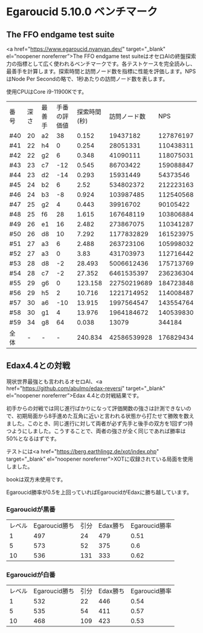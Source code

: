 # Egaroucid 5.10.0 ベンチマーク

## The FFO endgame test suite

<a href="https://www.egaroucid.nyanyan.dev/" target="_blank" el=”noopener noreferrer”>The FFO endgame test suite</a>はオセロAIの終盤探索力の指標として広く使われるベンチマークです。各テストケースを完全読みし、最善手を計算します。探索時間と訪問ノード数を指標に性能を評価します。NPSはNode Per Secondの略で、1秒あたりの訪問ノード数を表します。

使用CPUはCore i9-11900Kです。

<table>
<tr>
<td>番号</td>
<td>深さ</td>
<td>最善手</td>
<td>手番の評価値</td>
<td>探索時間(秒)</td>
<td>訪問ノード数</td>
<td>NPS</td>
</tr>
<tr>
<td>#40</td>
<td>20</td>
<td>a2</td>
<td>38</td>
<td>0.152</td>
<td>19437182</td>
<td>127876197</td>
</tr>
<tr>
<td>#41</td>
<td>22</td>
<td>h4</td>
<td>0</td>
<td>0.254</td>
<td>28051331</td>
<td>110438311</td>
</tr>
<tr>
<td>#42</td>
<td>22</td>
<td>g2</td>
<td>6</td>
<td>0.348</td>
<td>41090111</td>
<td>118075031</td>
</tr>
<tr>
<td>#43</td>
<td>23</td>
<td>c7</td>
<td>-12</td>
<td>0.545</td>
<td>86703422</td>
<td>159088847</td>
</tr>
<tr>
<td>#44</td>
<td>23</td>
<td>d2</td>
<td>-14</td>
<td>0.293</td>
<td>15931449</td>
<td>54373546</td>
</tr>
<tr>
<td>#45</td>
<td>24</td>
<td>b2</td>
<td>6</td>
<td>2.52</td>
<td>534802372</td>
<td>212223163</td>
</tr>
<tr>
<td>#46</td>
<td>24</td>
<td>b3</td>
<td>-8</td>
<td>0.924</td>
<td>103987485</td>
<td>112540568</td>
</tr>
<tr>
<td>#47</td>
<td>25</td>
<td>g2</td>
<td>4</td>
<td>0.443</td>
<td>39916702</td>
<td>90105422</td>
</tr>
<tr>
<td>#48</td>
<td>25</td>
<td>f6</td>
<td>28</td>
<td>1.615</td>
<td>167648119</td>
<td>103806884</td>
</tr>
<tr>
<td>#49</td>
<td>26</td>
<td>e1</td>
<td>16</td>
<td>2.482</td>
<td>273867075</td>
<td>110341287</td>
</tr>
<tr>
<td>#50</td>
<td>26</td>
<td>d8</td>
<td>10</td>
<td>7.292</td>
<td>1177832829</td>
<td>161523975</td>
</tr>
<tr>
<td>#51</td>
<td>27</td>
<td>a3</td>
<td>6</td>
<td>2.488</td>
<td>263723106</td>
<td>105998032</td>
</tr>
<tr>
<td>#52</td>
<td>27</td>
<td>a3</td>
<td>0</td>
<td>3.83</td>
<td>431703973</td>
<td>112716442</td>
</tr>
<tr>
<td>#53</td>
<td>28</td>
<td>d8</td>
<td>-2</td>
<td>28.493</td>
<td>5006612436</td>
<td>175713769</td>
</tr>
<tr>
<td>#54</td>
<td>28</td>
<td>c7</td>
<td>-2</td>
<td>27.352</td>
<td>6461535397</td>
<td>236236304</td>
</tr>
<tr>
<td>#55</td>
<td>29</td>
<td>g6</td>
<td>0</td>
<td>123.158</td>
<td>22750219689</td>
<td>184723848</td>
</tr>
<tr>
<td>#56</td>
<td>29</td>
<td>h5</td>
<td>2</td>
<td>10.716</td>
<td>1221714952</td>
<td>114008487</td>
</tr>
<tr>
<td>#57</td>
<td>30</td>
<td>a6</td>
<td>-10</td>
<td>13.915</td>
<td>1997564547</td>
<td>143554764</td>
</tr>
<tr>
<td>#58</td>
<td>30</td>
<td>g1</td>
<td>4</td>
<td>13.976</td>
<td>1964184672</td>
<td>140539830</td>
</tr>
<tr>
<td>#59</td>
<td>34</td>
<td>g8</td>
<td>64</td>
<td>0.038</td>
<td>13079</td>
<td>344184</td>
</tr>
<tr>
<td>全体</td>
<td>-</td>
<td>-</td>
<td>-</td>
<td>240.834</td>
<td>42586539928</td>
<td>176829434</td>
</tr>
</table>









## Edax4.4との対戦

現状世界最強とも言われるオセロAI、<a href="https://github.com/abulmo/edax-reversi" target="_blank" el=”noopener noreferrer”>Edax 4.4</a>との対戦結果です。

初手からの対戦では同じ進行ばかりになって評価関数の強さは計測できないので、初期局面から8手進めた互角に近いと言われる状態から打たせて勝敗を数えました。このとき、同じ進行に対して両者が必ず先手と後手の双方を1回ずつ持つようにしました。こうすることで、両者の強さが全く同じであれば勝率は50%となるはずです。

テストには<a href="https://berg.earthlingz.de/xot/index.php" target="_blank" el=”noopener noreferrer”>XOT</a>に収録されている局面を使用しました。

bookは双方未使用です。

Egaroucid勝率が0.5を上回っていればEgaroucidがEdaxに勝ち越しています。

### Egaroucidが黒番

<table>
<tr>
<td>レベル</td>
<td>Egaroucid勝ち</td>
<td>引分</td>
<td>Edax勝ち</td>
<td>Egaroucid勝率</td>
</tr>
<tr>
<td>1</td>
<td>497</td>
<td>24</td>
<td>479</td>
<td>0.51</td>
</tr>
<tr>
<td>5</td>
<td>573</td>
<td>52</td>
<td>375</td>
<td>0.6</td>
</tr>
<tr>
<td>10</td>
<td>536</td>
<td>131</td>
<td>333</td>
<td>0.62</td>
</tr>
</table>



### Egaroucidが白番

<table>
<tr>
<td>レベル</td>
<td>Egaroucid勝ち</td>
<td>引分</td>
<td>Edax勝ち</td>
<td>Egaroucid勝率</td>
</tr>
<tr>
<td>1</td>
<td>532</td>
<td>22</td>
<td>446</td>
<td>0.54</td>
</tr>
<tr>
<td>5</td>
<td>535</td>
<td>54</td>
<td>411</td>
<td>0.57</td>
</tr>
<tr>
<td>10</td>
<td>468</td>
<td>109</td>
<td>423</td>
<td>0.53</td>
</tr>
</table>

